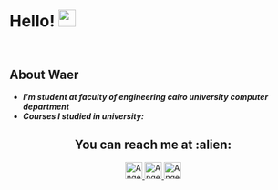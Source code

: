 # Hello! <img src="https://raw.githubusercontent.com/MartinHeinz/MartinHeinz/master/wave.gif" width="30px">

<br>

<h2>About Waer</h2>
<ul>
 <li><strong><em>I'm student at faculty of engineering cairo university computer department</em></strong></li>
 <li><strong><em>Courses I studied in university: <ul>
  </ul></em></strong></li>

</ul>

<h2 align="center">You can reach me at :alien:</h2>

<p align="center">

  <a href="https://www.linkedin.com/in/yousef-elwaer-13304220a/">
    <img src="https://www.vectorlogo.zone/logos/linkedin/linkedin-icon.svg" alt="Angel Santiago Jaime Zavala's LinkedIn Profile" height="30" width="30">
  </a>

  <a href="https://www.linkedin.com/in/yousef-elwaer-13304220a/">
    <img src="https://www.vectorlogo.zone/logos/facbook/facbook-icon.svg" alt="Angel Santiago Jaime Zavala's LinkedIn Profile" height="30" width="30">
  </a>

  <a href="mailto:elwaeryousef@gmail.com">
    <img src="https://www.vectorlogo.zone/logos/gmail/gmail-icon.svg" alt="Angel Santiago Jaime Zavala's LinkedIn Profile" height="30" width="30">
  </a>

</p>


